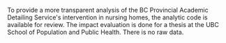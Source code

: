 To provide a more transparent analysis of the BC Provincial Academic Detailing Service's intervention in nursing homes, the analytic code is available for review. The impact evaluation is done for a thesis at the UBC School of Population and Public Health. There is no raw data. 
